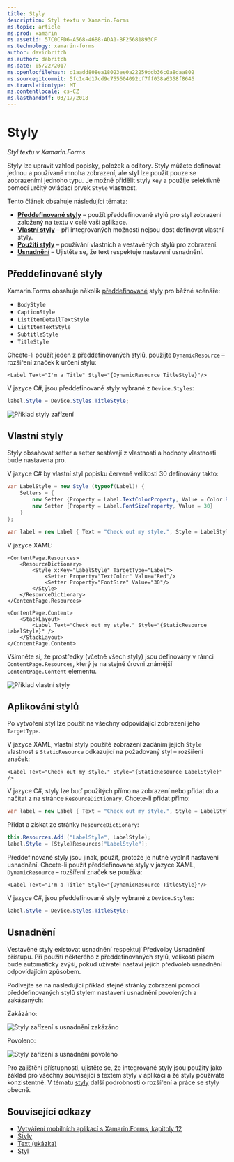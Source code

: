 ```yaml
---
title: Styly
description: Styl textu v Xamarin.Forms
ms.topic: article
ms.prod: xamarin
ms.assetid: 57C0CFD6-A568-46B8-ADA1-BF25681893CF
ms.technology: xamarin-forms
author: davidbritch
ms.author: dabritch
ms.date: 05/22/2017
ms.openlocfilehash: d1aadd808ea18023ee0a22259ddb36c0a8daa802
ms.sourcegitcommit: 5fc1c4d17cd9c755604092cf7ff038a6358f8646
ms.translationtype: MT
ms.contentlocale: cs-CZ
ms.lasthandoff: 03/17/2018
---
```

# <a name="styles"></a>Styly

_Styl textu v Xamarin.Forms_


Styly lze upravit vzhled popisky, položek a editory. Styly můžete definovat jednou a používané mnoha zobrazení, ale styl lze použít pouze se zobrazeními jednoho typu.
Je možné přidělit styly `Key` a použije selektivně pomocí určitý ovládací prvek `Style` vlastnost.

Tento článek obsahuje následující témata:

- **[Předdefinované styly](#Built-In_Styles)**  &ndash; použít předdefinované stylů pro styl zobrazení založený na textu v celé vaší aplikace.
- **[Vlastní styly](#Custom_Styles)**  &ndash; při integrovaných možností nejsou dost definovat vlastní styly.
- **[Použití styly](#Applying_Styles)**  &ndash; používání vlastních a vestavěných stylů pro zobrazení.
- **[Usnadnění](#Accessibility)**  &ndash; Ujistěte se, že text respektuje nastavení usnadnění.

<a name="Built-In_Styles" />

## <a name="built-in-styles"></a>Předdefinované styly

Xamarin.Forms obsahuje několik [předdefinované](http://developer.xamarin.com/api/type/Xamarin.Forms.Device+Styles/) styly pro běžné scénáře:

- `BodyStyle`
- `CaptionStyle`
- `ListItemDetailTextStyle`
- `ListItemTextStyle`
- `SubtitleStyle`
- `TitleStyle`

Chcete-li použít jeden z předdefinovaných stylů, použijte `DynamicResource` – rozšíření značek k určení stylu:

```xaml
<Label Text="I'm a Title" Style="{DynamicResource TitleStyle}"/>
```

V jazyce C#, jsou předdefinované styly vybrané z `Device.Styles`:

```csharp
label.Style = Device.Styles.TitleStyle;
```

![](styles-images/builtinstyles.png "Příklad styly zařízení")

<a name="Custom_Styles" />

## <a name="custom-styles"></a>Vlastní styly

Styly obsahovat setter a setter sestávají z vlastnosti a hodnoty vlastnosti bude nastavena pro.

V jazyce C# by vlastní styl popisku červeně velikosti 30 definovány takto:

```csharp
var LabelStyle = new Style (typeof(Label)) {
    Setters = {
        new Setter {Property = Label.TextColorProperty, Value = Color.Red},
        new Setter {Property = Label.FontSizeProperty, Value = 30}
    }
};

var label = new Label { Text = "Check out my style.", Style = LabelStyle };
```

V jazyce XAML:

```xaml
<ContentPage.Resources>
    <ResourceDictionary>
        <Style x:Key="LabelStyle" TargetType="Label">
            <Setter Property="TextColor" Value="Red"/>
            <Setter Property="FontSize" Value="30"/>
        </Style>
    </ResourceDictionary>
</ContentPage.Resources>

<ContentPage.Content>
    <StackLayout>
        <Label Text="Check out my style." Style="{StaticResource LabelStyle}" />
    </StackLayout>
</ContentPage.Content>
```

Všimněte si, že prostředky (včetně všech styly) jsou definovány v rámci `ContentPage.Resources`, který je na stejné úrovni známější `ContentPage.Content` elementu.

![](styles-images/customstyle.png "Příklad vlastní styly")

<a name="Applying_Styles" />

## <a name="applying-styles"></a>Aplikování stylů

Po vytvoření styl lze použít na všechny odpovídající zobrazení jeho `TargetType`.

V jazyce XAML, vlastní styly použité zobrazení zadáním jejich `Style` vlastnost s `StaticResource` odkazující na požadovaný styl – rozšíření značek:

```xaml
<Label Text="Check out my style." Style="{StaticResource LabelStyle}" />
```

V jazyce C#, styly lze buď použitých přímo na zobrazení nebo přidat do a načítat z na stránce `ResourceDictionary`. Chcete-li přidat přímo:

```csharp
var label = new Label { Text = "Check out my style.", Style = LabelStyle };
```

Přidat a získat ze stránky `ResourceDictionary`:

```csharp
this.Resources.Add ("LabelStyle", LabelStyle);
label.Style = (Style)Resources["LabelStyle"];
```

Předdefinované styly jsou jinak, použít, protože je nutné vyplnit nastavení usnadnění. Chcete-li použít předdefinované styly v jazyce XAML, `DynamicResource` – rozšíření značek se používá:

```xaml
<Label Text="I'm a Title" Style="{DynamicResource TitleStyle}"/>
```

V jazyce C#, jsou předdefinované styly vybrané z `Device.Styles`:

```csharp
label.Style = Device.Styles.TitleStyle;
```

## <a name="accessibility"></a>Usnadnění

Vestavěné styly existovat usnadnění respektují Předvolby Usnadnění přístupu. Při použití některého z předdefinovaných stylů, velikosti písem bude automaticky zvýší, pokud uživatel nastaví jejich předvoleb usnadnění odpovídajícím způsobem.

Podívejte se na následující příklad stejné stránky zobrazení pomocí předdefinovaných stylů stylem nastavení usnadnění povolených a zakázaných:

Zakázáno:

![](styles-images/pre-access.png "Styly zařízení s usnadnění zakázáno")

Povoleno:

![](styles-images/post-access.png "Styly zařízení s usnadnění povoleno")

Pro zajištění přístupnosti, ujistěte se, že integrované styly jsou použity jako základ pro všechny související s textem styly v aplikaci a že styly používáte konzistentně. V tématu [styly](~/xamarin-forms/user-interface/styles/index.md) další podrobnosti o rozšíření a práce se styly obecně.


## <a name="related-links"></a>Související odkazy

- [Vytváření mobilních aplikací s Xamarin.Forms, kapitoly 12](https://developer.xamarin.com/r/xamarin-forms/book/chapter12.pdf)
- [Styly](~/xamarin-forms/user-interface/styles/index.md)
- [Text (ukázka)](https://developer.xamarin.com/samples/xamarin-forms/UserInterface/Text)
- [Styl](https://developer.xamarin.com/api/type/Xamarin.Forms.Style/)
